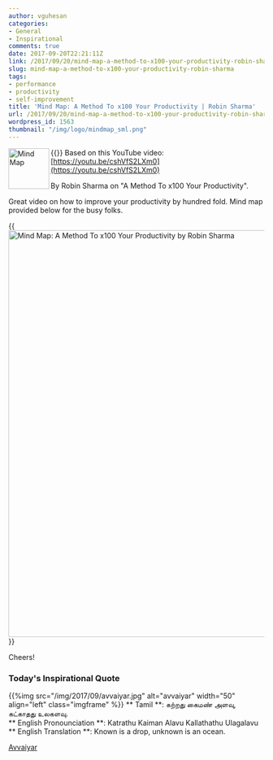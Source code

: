 ```yaml
---
author: vguhesan
categories:
- General
- Inspirational
comments: true
date: 2017-09-20T22:21:11Z
link: /2017/09/20/mind-map-a-method-to-x100-your-productivity-robin-sharma/
slug: mind-map-a-method-to-x100-your-productivity-robin-sharma
tags:
- performance
- productivity
- self-improvement
title: 'Mind Map: A Method To x100 Your Productivity | Robin Sharma'
url: /2017/09/20/mind-map-a-method-to-x100-your-productivity-robin-sharma/
wordpress_id: 1563
thumbnail: "/img/logo/mindmap_sml.png"
---
```


{{<img src="/img/2017/09/mindmap.png" alt="Mind Map" width="80"  align="left" class="imgframe">}}
Based on this YouTube video: [https://youtu.be/cshVfS2LXm0](https://youtu.be/cshVfS2LXm0)

By Robin Sharma on "A Method To x100 Your Productivity".

Great video on how to improve your productivity by hundred fold. Mind map provided below for the busy folks.

{{<img src="/img/2017/09/minemap-x100_productivity_by_robinsharma2.png" alt="Mind Map: A Method To x100 Your Productivity by Robin Sharma" width="800"  align="center" class="imgframe">}}

Cheers!

<h3>Today's Inspirational Quote</h3>
{{%img src="/img/2017/09/avvaiyar.jpg" alt="avvaiyar" width="50"  align="left" class="imgframe" %}}
** Tamil **: கற்றது கைமண் அளவு, கட்காதது உலகளவு.<br>
** English Pronounciation **: Katrathu Kaiman Alavu Kallathathu Ulagalavu<br>
** English Translation **: Known is a drop, unknown is an ocean.<br>

[Avvaiyar](https://en.wikipedia.org/wiki/Avvaiyar)
